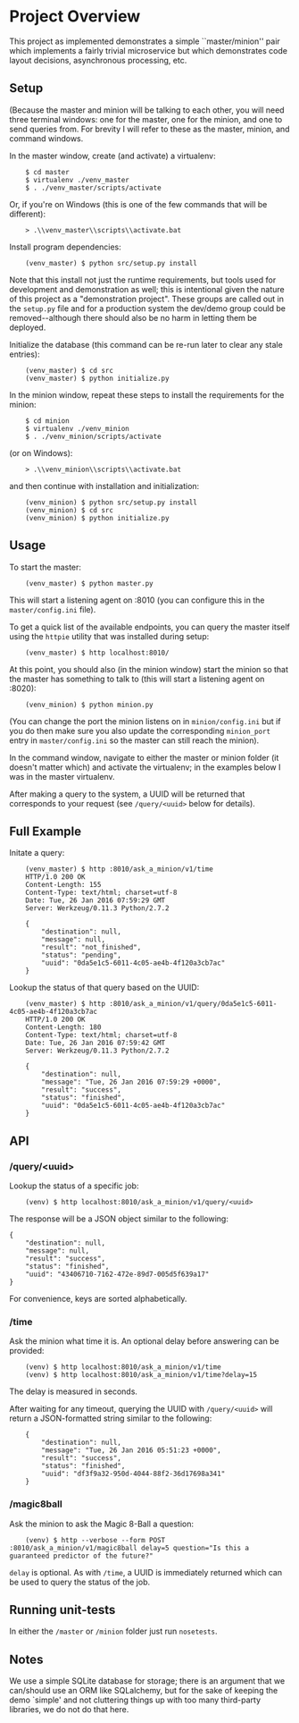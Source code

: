 # Project Overview

This project as implemented demonstrates a simple ``master/minion'' pair
which implements a fairly trivial microservice but which demonstrates code
layout decisions, asynchronous processing, etc.

## Setup
(Because the master and minion will be talking to each other, you will need
three terminal windows: one for the master, one for the minion, and one to
send queries from.  For brevity I will refer to these as the master, minion,
and command windows.

In the master window, create (and activate) a virtualenv:

		$ cd master
		$ virtualenv ./venv_master
		$ . ./venv_master/scripts/activate

Or, if you're on Windows (this is one of the few commands that will be different):

		> .\\venv_master\\scripts\\activate.bat

Install program dependencies:

		(venv_master) $ python src/setup.py install

Note that this install not just the runtime requirements, but tools used for
development and demonstration as well; this is intentional given the nature
of this project as a "demonstration project".  These groups are called out
in the `setup.py` file and for a production system the dev/demo group could
be removed--although there should also be no harm in letting them be deployed.

Initialize the database (this command can be re-run later to clear any stale
entries):

		(venv_master) $ cd src
		(venv_master) $ python initialize.py

In the minion window, repeat these steps to install the requirements for
the minion:

		$ cd minion
		$ virtualenv ./venv_minion
		$ . ./venv_minion/scripts/activate

(or on Windows):

		> .\\venv_minion\\scripts\\activate.bat

and then continue with installation and initialization:

		(venv_minion) $ python src/setup.py install
		(venv_minion) $ cd src
		(venv_minion) $ python initialize.py

## Usage

To start the master:

		(venv_master) $ python master.py

This will start a listening agent on :8010 (you can configure this in the
`master/config.ini` file).

To get a quick list of the available endpoints, you can query the master
itself using the `httpie` utility that was installed during setup:

		(venv_master) $ http localhost:8010/

At this point, you should also (in the minion window) start the minion so that
the master has something to talk to (this will start a listening agent
on :8020):

		(venv_minion) $ python minion.py

(You can change the port the minion listens on in `minion/config.ini` but if
you do then make sure you also update the corresponding `minion_port` entry in
`master/config.ini` so the master can still reach the minion).

In the command window, navigate to either the master or minion folder (it
doesn't matter which) and activate the virtualenv; in the examples below I
was in the master virtualenv.

After making a query to the system, a UUID will be returned that corresponds
to your request (see `/query/<uuid>` below for details).

## Full Example

Initate a query:

		(venv_master) $ http :8010/ask_a_minion/v1/time
		HTTP/1.0 200 OK
		Content-Length: 155
		Content-Type: text/html; charset=utf-8
		Date: Tue, 26 Jan 2016 07:59:29 GMT
		Server: Werkzeug/0.11.3 Python/2.7.2

		{
			"destination": null,
			"message": null,
			"result": "not_finished",
			"status": "pending",
			"uuid": "0da5e1c5-6011-4c05-ae4b-4f120a3cb7ac"
		}

Lookup the status of that query based on the UUID:

		(venv_master) $ http :8010/ask_a_minion/v1/query/0da5e1c5-6011-4c05-ae4b-4f120a3cb7ac
		HTTP/1.0 200 OK
		Content-Length: 180
		Content-Type: text/html; charset=utf-8
		Date: Tue, 26 Jan 2016 07:59:42 GMT
		Server: Werkzeug/0.11.3 Python/2.7.2

		{
			"destination": null,
			"message": "Tue, 26 Jan 2016 07:59:29 +0000",
			"result": "success",
			"status": "finished",
			"uuid": "0da5e1c5-6011-4c05-ae4b-4f120a3cb7ac"
		}

## API

### /query/&lt;uuid&gt;

Lookup the status of a specific job:

		(venv) $ http localhost:8010/ask_a_minion/v1/query/<uuid>

The response will be a JSON object similar to the following:

	{
		"destination": null,
		"message": null,
		"result": "success",
		"status": "finished",
		"uuid": "43406710-7162-472e-89d7-005d5f639a17"
	}

For convenience, keys are sorted alphabetically.

### /time

Ask the minion what time it is.  An optional delay before answering can be
provided:

		(venv) $ http localhost:8010/ask_a_minion/v1/time
		(venv) $ http localhost:8010/ask_a_minion/v1/time?delay=15

The delay is measured in seconds.

After waiting for any timeout, querying the UUID with `/query/<uuid>` will
return a JSON-formatted string similar to the following:

		{
			"destination": null,
			"message": "Tue, 26 Jan 2016 05:51:23 +0000",
			"result": "success",
			"status": "finished",
			"uuid": "df3f9a32-950d-4044-88f2-36d17698a341"
		}

### /magic8ball

Ask the minion to ask the Magic 8-Ball a question:

		(venv) $ http --verbose --form POST :8010/ask_a_minion/v1/magic8ball delay=5 question="Is this a guaranteed predictor of the future?"

`delay` is optional.  As with `/time`, a UUID is immediately returned which
can be used to query the status of the job.

## Running unit-tests

In either the `/master` or `/minion` folder just run `nosetests`.

## Notes

We use a simple SQLite database for storage; there is an argument that we
can/should use an ORM like SQLalchemy, but for the sake of keeping the demo
`simple' and not cluttering things up with too many third-party libraries, we
do not do that here.
